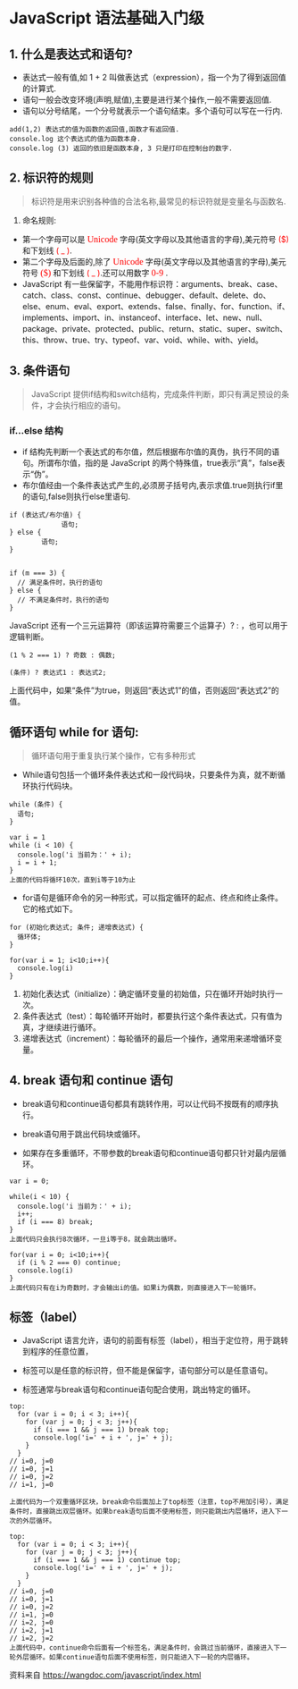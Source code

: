 # JavaScript 语法基础入门级

## 1. 什么是表达式和语句?
* 表达式一般有值,如 1 + 2 叫做表达式（expression），指一个为了得到返回值的计算式.
* 语句一般会改变环境(声明,赋值),主要是进行某个操作,一般不需要返回值.
* 语句以分号结尾，一个分号就表示一个语句结束。多个语句可以写在一行内.
```
add(1,2) 表达式的值为函数的返回值,函数才有返回值.
console.log 这个表达式的值为函数本身.
console.log (3) 返回的依旧是函数本身, 3 只是打印在控制台的数字.
```
## 2. 标识符的规则
> 标识符是用来识别各种值的合法名称,最常见的标识符就是变量名与函数名.
1. 命名规则:
* 第一个字母可以是<font color =red size=3 face="黑体"> Unicode </font>字母(英文字母以及其他语言的字母),美元符号<font color =red> ($) </font>和下划线<font color =red> ( _ )</font>.
* 第二个字母及后面的,除了<font color =red size=3 face="黑体"> Unicode </font>字母(英文字母以及其他语言的字母),美元符号<font color =red size=3 face="黑体"> ($) </font>和下划线<font color =red> ( _ )</font>.还可以用数字 <font color=red size=3 face="黑体"> 0-9 </font>.
* JavaScript 有一些保留字，不能用作标识符：arguments、break、case、catch、class、const、continue、debugger、default、delete、do、else、enum、eval、export、extends、false、finally、for、function、if、implements、import、in、instanceof、interface、let、new、null、package、private、protected、public、return、static、super、switch、this、throw、true、try、typeof、var、void、while、with、yield。

## 3. 条件语句 
> JavaScript 提供if结构和switch结构，完成条件判断，即只有满足预设的条件，才会执行相应的语句。  
  
###  if...else 结构
* if 结构先判断一个表达式的布尔值，然后根据布尔值的真伪，执行不同的语句。所谓布尔值，指的是 JavaScript 的两个特殊值，true表示“真”，false表示“伪”。
* 布尔值经由一个条件表达式产生的,必须房子括号内,表示求值.true则执行if里的语句,false则执行else里语句.
```
if (表达式/布尔值) {
             语句;
} else {
        语句;
}
 

if (m === 3) {
  // 满足条件时，执行的语句
} else {
  // 不满足条件时，执行的语句
}
```
JavaScript 还有一个三元运算符（即该运算符需要三个运算子）? : ，也可以用于逻辑判断。
```
(1 % 2 === 1) ? 奇数 : 偶数;

(条件) ? 表达式1 : 表达式2;
```


上面代码中，如果“条件”为true，则返回“表达式1”的值，否则返回“表达式2”的值。
## 循环语句 while for 语句:
> 循环语句用于重复执行某个操作，它有多种形式
   * While语句包括一个循环条件表达式和一段代码块，只要条件为真，就不断循环执行代码块。
```
while (条件) {
  语句;
}

var i = 1
while (i < 10) {
  console.log('i 当前为：' + i);
  i = i + 1;
}
上面的代码将循环10次，直到i等于10为止

```
* for语句是循环命令的另一种形式，可以指定循环的起点、终点和终止条件。它的格式如下。
```
for (初始化表达式; 条件; 递增表达式) {
  循环体;
}

for(var i = 1; i<10;i++){
  console.log(i)
}
```

1. 初始化表达式（initialize）：确定循环变量的初始值，只在循环开始时执行一次。
2. 条件表达式（test）：每轮循环开始时，都要执行这个条件表达式，只有值为真，才继续进行循环。
3. 递增表达式（increment）：每轮循环的最后一个操作，通常用来递增循环变量。

## 4. break 语句和 continue 语句
* break语句和continue语句都具有跳转作用，可以让代码不按既有的顺序执行。

* break语句用于跳出代码块或循环。
  
* 如果存在多重循环，不带参数的break语句和continue语句都只针对最内层循环。

```
var i = 0;

while(i < 10) {
  console.log('i 当前为：' + i);
  i++;
  if (i === 8) break;
}
上面代码只会执行8次循环，一旦i等于8，就会跳出循环。
```
```
for(var i = 0; i<10;i++){
  if (i % 2 === 0) continue;
  console.log(i)
}
上面代码只有在i为奇数时，才会输出i的值。如果i为偶数，则直接进入下一轮循环。
```
## 标签（label）
* JavaScript 语言允许，语句的前面有标签（label），相当于定位符，用于跳转到程序的任意位置，

* 标签可以是任意的标识符，但不能是保留字，语句部分可以是任意语句。

* 标签通常与break语句和continue语句配合使用，跳出特定的循环。
```
top:
  for (var i = 0; i < 3; i++){
    for (var j = 0; j < 3; j++){
      if (i === 1 && j === 1) break top;
      console.log('i=' + i + ', j=' + j);
    }
  }
// i=0, j=0
// i=0, j=1
// i=0, j=2
// i=1, j=0

上面代码为一个双重循环区块，break命令后面加上了top标签（注意，top不用加引号），满足条件时，直接跳出双层循环。如果break语句后面不使用标签，则只能跳出内层循环，进入下一次的外层循环。
```
```
top:
  for (var i = 0; i < 3; i++){
    for (var j = 0; j < 3; j++){
      if (i === 1 && j === 1) continue top;
      console.log('i=' + i + ', j=' + j);
    }
  }
// i=0, j=0
// i=0, j=1
// i=0, j=2
// i=1, j=0
// i=2, j=0
// i=2, j=1
// i=2, j=2
上面代码中，continue命令后面有一个标签名，满足条件时，会跳过当前循环，直接进入下一轮外层循环。如果continue语句后面不使用标签，则只能进入下一轮的内层循环。
```
资料来自 https://wangdoc.com/javascript/index.html


